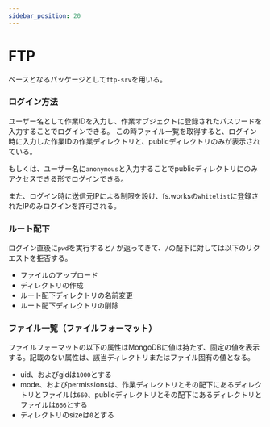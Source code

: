```yaml
---
sidebar_position: 20
---
```

# FTP

ベースとなるパッケージとして`ftp-srv`を用いる。

### ログイン方法
ユーザー名として作業IDを入力し、作業オブジェクトに登録されたパスワードを入力することでログインできる。
この時ファイル一覧を取得すると、ログイン時に入力した作業IDの作業ディレクトリと、publicディレクトリのみが表示されている。

もしくは、ユーザー名に`anonymous`と入力することでpublicディレクトリにのみアクセスできる形でログインできる。

また、ログイン時に送信元IPによる制限を設け、fs.worksの`whitelist`に登録されたIPのみログインを許可される。

### ルート配下
ログイン直後に`pwd`を実行すると`/` が返ってきて、`/`の配下に対しては以下のリクエストを拒否する。

- ファイルのアップロード
- ディレクトリの作成
- ルート配下ディレクトリの名前変更
- ルート配下ディレクトリの削除

### ファイル一覧（ファイルフォーマット）
ファイルフォーマットの以下の属性はMongoDBに値は持たず、固定の値を表示する。記載のない属性は、該当ディレクトリまたはファイル固有の値となる。

- uid、およびgidは`1000`とする
- mode、およびpermissionsは、作業ディレクトリとその配下にあるディレクトリとファイルは`660`、publicディレクトリとその配下にあるディレクトリとファイルは`666`とする
- ディレクトリのsizeは`0`とする
